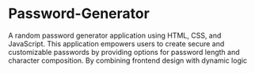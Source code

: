 # Password-Generator
A random password generator application using HTML, CSS, and JavaScript. This application empowers users to create secure and customizable passwords by providing options for password length and character composition. By combining frontend design with dynamic logic



